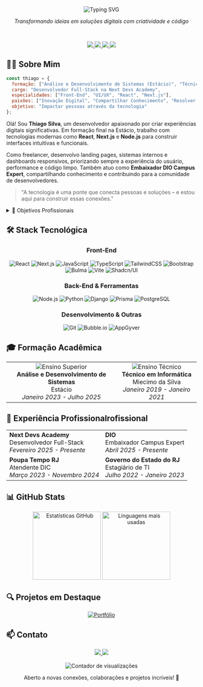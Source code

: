 <div align="center">
  <img src="https://readme-typing-svg.herokuapp.com?font=Fira+Code&weight=600&size=30&pause=1000&color=0EA5E9&center=true&vCenter=true&width=435&lines=Thiago+Silva;Desenvolvedor+Full-Stack" alt="Typing SVG" />
  <p align="center">
    <em>Transformando ideias em soluções digitais com criatividade e código</em>
  </p>
  <br/>
  <p>
    <a href="https://thiagosilva-alpha.vercel.app/">
      <img src="https://img.shields.io/badge/-Portfólio-000?style=for-the-badge&logo=vercel&logoColor=white"/>
    </a>
    <a href="https://www.linkedin.com/in/thiago-da-silva-machado">
      <img src="https://img.shields.io/badge/-LinkedIn-0077B5?style=for-the-badge&logo=linkedin&logoColor=white"/>
    </a>
    <a href="https://instagram.com/sillva_ty">
      <img src="https://img.shields.io/badge/-Instagram-E4405F?style=for-the-badge&logo=instagram&logoColor=white"/>
    </a>
    <a href="https://tiktok.com/@thiagosilva.dev">
      <img src="https://img.shields.io/badge/-TikTok-000000?style=for-the-badge&logo=tiktok&logoColor=white"/>
    </a>
  </p>
</div>

## 👨‍💻 Sobre Mim

```javascript
const thiago = {
  formação: ["Análise e Desenvolvimento de Sistemas (Estácio)", "Técnico em Informática"],
  cargo: "Desenvolvedor Full-Stack na Next Devs Academy",
  especialidades: ["Front-End", "UI/UX", "React", "Next.js"],
  paixões: ["Inovação Digital", "Compartilhar Conhecimento", "Resolver Problemas"],
  objetivo: "Impactar pessoas através da tecnologia"
};
```

Olá! Sou **Thiago Silva**, um desenvolvedor apaixonado por criar experiências digitais significativas. Em formação final na Estácio, trabalho com tecnologias modernas como **React**, **Next.js** e **Node.js** para construir interfaces intuitivas e funcionais.

Como freelancer, desenvolvo landing pages, sistemas internos e dashboards responsivos, priorizando sempre a experiência do usuário, performance e código limpo. Também atuo como **Embaixador DIO Campus Expert**, compartilhando conhecimento e contribuindo para a comunidade de desenvolvedores.

> "A tecnologia é uma ponte que conecta pessoas e soluções – e estou aqui para construir essas conexões."

<details>
<summary>🎯 Objetivos Profissionais</summary>
<br>
<ul>
  <li>Entregar soluções que impactem positivamente a vida das pessoas</li>
  <li>Desenvolver projetos que unam design moderno, usabilidade e performance</li>
  <li>Contribuir para a comunidade de desenvolvedores através do compartilhamento de conhecimento</li>
  <li>Explorar constantemente novas tecnologias para expandir meu conjunto de habilidades</li>
</ul>
</details>

## 🛠️ Stack Tecnológica

<div align="center">

### Front-End
![React](https://img.shields.io/badge/-React-20232A?style=for-the-badge&logo=react&logoColor=61DAFB)
![Next.js](https://img.shields.io/badge/-Next.js-000000?style=for-the-badge&logo=nextdotjs&logoColor=white)
![JavaScript](https://img.shields.io/badge/-JavaScript-F7DF1E?style=for-the-badge&logo=javascript&logoColor=black)
![TypeScript](https://img.shields.io/badge/-TypeScript-3178C6?style=for-the-badge&logo=typescript&logoColor=white)
![TailwindCSS](https://img.shields.io/badge/-Tailwind-0EA5E9?style=for-the-badge&logo=tailwindcss&logoColor=white)
![Bootstrap](https://img.shields.io/badge/-Bootstrap-7952B3?style=for-the-badge&logo=bootstrap&logoColor=white)
![Bulma](https://img.shields.io/badge/-Bulma-00D1B2?style=for-the-badge&logo=bulma&logoColor=white)
![Vite](https://img.shields.io/badge/-Vite-646CFF?style=for-the-badge&logo=vite&logoColor=white)
![Shadcn/UI](https://img.shields.io/badge/-Shadcn/UI-000000?style=for-the-badge&logo=vercel&logoColor=white)

### Back-End & Ferramentas
![Node.js](https://img.shields.io/badge/-Node.js-339933?style=for-the-badge&logo=nodedotjs&logoColor=white)
![Python](https://img.shields.io/badge/-Python-3776AB?style=for-the-badge&logo=python&logoColor=white)
![Django](https://img.shields.io/badge/-Django-092E20?style=for-the-badge&logo=django&logoColor=white)
![Prisma](https://img.shields.io/badge/-Prisma-2D3748?style=for-the-badge&logo=prisma&logoColor=white)
![PostgreSQL](https://img.shields.io/badge/-PostgreSQL-4169E1?style=for-the-badge&logo=postgresql&logoColor=white)

### Desenvolvimento & Outras
![Git](https://img.shields.io/badge/-Git-F05032?style=for-the-badge&logo=git&logoColor=white)
![Bubble.io](https://img.shields.io/badge/-Bubble.io-1E1EEC?style=for-the-badge&logo=bubble&logoColor=white)
![AppGyver](https://img.shields.io/badge/-AppGyver-2C2C2C?style=for-the-badge&logo=sap&logoColor=white)

</div>

## 🎓 Formação Acadêmica

<div align="center">
  <table>
    <tr>
      <td align="center">
        <img src="https://img.shields.io/badge/Ensino%20Superior-0077B5?style=for-the-badge" alt="Ensino Superior"/>
        <br>
        <strong>Análise e Desenvolvimento de Sistemas</strong><br>
        Estácio<br>
        <em>Janeiro 2023 - Julho 2025</em>
      </td>
      <td align="center">
        <img src="https://img.shields.io/badge/Ensino%20Técnico-20232A?style=for-the-badge" alt="Ensino Técnico"/>
        <br>
        <strong>Técnico em Informática</strong><br>
        Miecimo da Silva<br>
        <em>Janeiro 2019 - Janeiro 2021</em>
      </td>
    </tr>
  </table>
</div>

## 🚀 Experiência Profissionalrofissional

<div align="center">
  <table>
    <tr>
      <td>
        <strong>Next Devs Academy</strong><br>
        Desenvolvedor Full-Stack<br>
        <em>Fevereiro 2025 - Presente</em>
      </td>
      <td>
        <strong>DIO</strong><br>
        Embaixador Campus Expert<br>
        <em>Abril 2025 - Presente</em>
      </td>
    </tr>
    <tr>
      <td>
        <strong>Poupa Tempo RJ</strong><br>
        Atendente DIC<br>
        <em>Março 2023 - Novembro 2024</em>
      </td>
      <td>
        <strong>Governo do Estado do RJ</strong><br>
        Estagiário de TI<br>
        <em>Julho 2022 - Janeiro 2023</em>
      </td>
    </tr>
  </table>
</div>

## 📊 GitHub Stats

<div align="center">
  <img src="https://github-readme-stats.vercel.app/api?username=thiagosilva20&show_icons=true&theme=tokyonight" height="180em" alt="Estatísticas GitHub"/>
  <img src="https://github-readme-stats.vercel.app/api/top-langs/?username=thiagosilva20&layout=compact&theme=tokyonight" height="180em" alt="Linguagens mais usadas"/>
</div>

## 🔍 Projetos em Destaque

<div align="center">
  <a href="https://thiagosilva-alpha.vercel.app/">
    <img src="https://github-readme-stats.vercel.app/api/pin/?username=thiagosilva20&repo=portfolio&theme=tokyonight" alt="Portfólio"/>
  </a>
</div>

## 📫 Contato

<div align="center">
  <a href="mailto:thiago201714@gmail.com">
    <img src="https://img.shields.io/badge/-Email-D14836?style=for-the-badge&logo=gmail&logoColor=white"/>
  </a>
  <a href="https://wa.me/5521993392724">
    <img src="https://img.shields.io/badge/-WhatsApp-25D366?style=for-the-badge&logo=whatsapp&logoColor=white"/>
  </a>
</div>

<br>

<div align="center">
  <img src="https://komarev.com/ghpvc/?username=thiagosilva20&color=blue" alt="Contador de visualizações"/>
  <p>Aberto a novas conexões, colaborações e projetos incríveis! 🚀</p>
</div>

